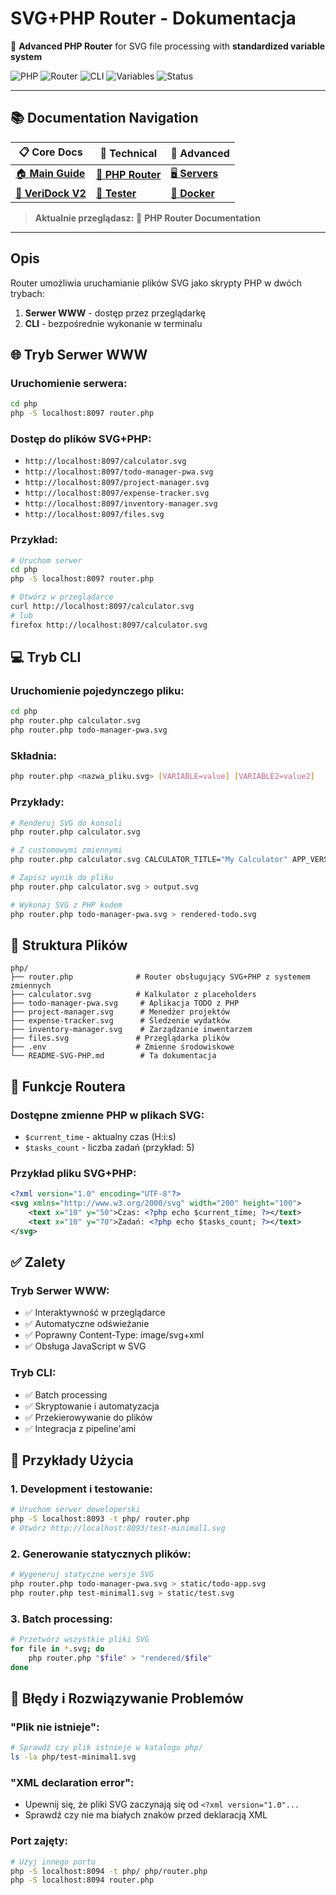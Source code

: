 # SVG+PHP Router - Dokumentacja

🐘 **Advanced PHP Router** for SVG file processing with **standardized variable system**

![PHP](https://img.shields.io/badge/PHP-8.2%2B-777bb4.svg)
![Router](https://img.shields.io/badge/type-Router-blue.svg)
![CLI](https://img.shields.io/badge/mode-CLI%2BWWW-green.svg)
![Variables](https://img.shields.io/badge/variables-standardized-orange.svg)
![Status](https://img.shields.io/badge/status-production-brightgreen.svg)

---

## 📚 **Documentation Navigation**

| 📋 **Core Docs** | 🔧 **Technical** | 🚀 **Advanced** |
|---|---|---|
| [🏠 **Main Guide**](../README.md) | [🐘 **PHP Router**](README.md) | [🖥️ **Servers**](../servers/README.md) |
| [📖 **VeriDock V2**](../documentation/README.md) | [🧪 **Tester**](../tester/README.md) | [🐳 **Docker**](../servers/docker/) |

> **Aktualnie przeglądasz:** 🐘 **PHP Router Documentation**

---

## Opis
Router umożliwia uruchamianie plików SVG jako skrypty PHP w dwóch trybach:
1. **Serwer WWW** - dostęp przez przeglądarkę
2. **CLI** - bezpośrednie wykonanie w terminalu

## 🌐 Tryb Serwer WWW

### Uruchomienie serwera:
```bash
cd php
php -S localhost:8097 router.php
```

### Dostęp do plików SVG+PHP:
- `http://localhost:8097/calculator.svg`
- `http://localhost:8097/todo-manager-pwa.svg`
- `http://localhost:8097/project-manager.svg`
- `http://localhost:8097/expense-tracker.svg`
- `http://localhost:8097/inventory-manager.svg`
- `http://localhost:8097/files.svg`

### Przykład:
```bash
# Uruchom serwer
cd php
php -S localhost:8097 router.php

# Otwórz w przeglądarce
curl http://localhost:8097/calculator.svg
# lub
firefox http://localhost:8097/calculator.svg
```

## 💻 Tryb CLI

### Uruchomienie pojedynczego pliku:
```bash
cd php
php router.php calculator.svg
php router.php todo-manager-pwa.svg
```

### Składnia:
```bash
php router.php <nazwa_pliku.svg> [VARIABLE=value] [VARIABLE2=value2]
```

### Przykłady:
```bash
# Renderuj SVG do konsoli
php router.php calculator.svg

# Z customowymi zmiennymi
php router.php calculator.svg CALCULATOR_TITLE="My Calculator" APP_VERSION="2.0"

# Zapisz wynik do pliku
php router.php calculator.svg > output.svg

# Wykonaj SVG z PHP kodem
php router.php todo-manager-pwa.svg > rendered-todo.svg
```

## 📁 Struktura Plików

```
php/
├── router.php              # Router obsługujący SVG+PHP z systemem zmiennych
├── calculator.svg          # Kalkulator z placeholders
├── todo-manager-pwa.svg     # Aplikacja TODO z PHP
├── project-manager.svg      # Menedżer projektów
├── expense-tracker.svg      # Śledzenie wydatków
├── inventory-manager.svg    # Zarządzanie inwentarzem
├── files.svg               # Przeglądarka plików
├── .env                    # Zmienne środowiskowe
└── README-SVG-PHP.md        # Ta dokumentacja
```

## 🔧 Funkcje Routera

### Dostępne zmienne PHP w plikach SVG:
- `$current_time` - aktualny czas (H:i:s)
- `$tasks_count` - liczba zadań (przykład: 5)

### Przykład pliku SVG+PHP:
```xml
<?xml version="1.0" encoding="UTF-8"?>
<svg xmlns="http://www.w3.org/2000/svg" width="200" height="100">
    <text x="10" y="50">Czas: <?php echo $current_time; ?></text>
    <text x="10" y="70">Zadań: <?php echo $tasks_count; ?></text>
</svg>
```

## ✅ Zalety

### Tryb Serwer WWW:
- ✅ Interaktywność w przeglądarce
- ✅ Automatyczne odświeżanie
- ✅ Poprawny Content-Type: image/svg+xml
- ✅ Obsługa JavaScript w SVG

### Tryb CLI:
- ✅ Batch processing
- ✅ Skryptowanie i automatyzacja
- ✅ Przekierowywanie do plików
- ✅ Integracja z pipeline'ami

## 🚀 Przykłady Użycia

### 1. Development i testowanie:
```bash
# Uruchom serwer deweloperski
php -S localhost:8093 -t php/ router.php
# Otwórz http://localhost:8093/test-minimal1.svg
```

### 2. Generowanie statycznych plików:
```bash
# Wygeneruj statyczne wersje SVG
php router.php todo-manager-pwa.svg > static/todo-app.svg
php router.php test-minimal1.svg > static/test.svg
```

### 3. Batch processing:
```bash
# Przetwórz wszystkie pliki SVG
for file in *.svg; do
    php router.php "$file" > "rendered/$file"
done
```

## 📝 Błędy i Rozwiązywanie Problemów

### "Plik nie istnieje":
```bash
# Sprawdź czy plik istnieje w katalogu php/
ls -la php/test-minimal1.svg
```

### "XML declaration error":
- Upewnij się, że pliki SVG zaczynają się od `<?xml version="1.0"...`
- Sprawdź czy nie ma białych znaków przed deklaracją XML

### Port zajęty:
```bash
# Użyj innego portu
php -S localhost:8094 -t php/ php/router.php
php -S localhost:8094 router.php
```
